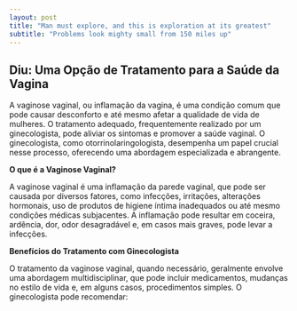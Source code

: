 ```yaml
---
layout: post
title: "Man must explore, and this is exploration at its greatest"
subtitle: "Problems look mighty small from 150 miles up"
---
```

## Diu: Uma Opção de Tratamento para a Saúde da Vagina

A vaginose vaginal, ou inflamação da vagina, é uma condição comum que pode causar desconforto e até mesmo afetar a qualidade de vida de mulheres. O tratamento adequado, frequentemente realizado por um ginecologista, pode aliviar os sintomas e promover a saúde vaginal. O ginecologista, como otorrinolaringologista, desempenha um papel crucial nesse processo, oferecendo uma abordagem especializada e abrangente.

**O que é a Vaginose Vaginal?**

A vaginose vaginal é uma inflamação da parede vaginal, que pode ser causada por diversos fatores, como infecções, irritações, alterações hormonais, uso de produtos de higiene íntima inadequados ou até mesmo condições médicas subjacentes. A inflamação pode resultar em coceira, ardência, dor, odor desagradável e, em casos mais graves, pode levar a infecções.

**Benefícios do Tratamento com Ginecologista**

O tratamento da vaginose vaginal, quando necessário, geralmente envolve uma abordagem multidisciplinar, que pode incluir medicamentos, mudanças no estilo de vida e, em alguns casos, procedimentos simples. O ginecologista pode recomendar:
